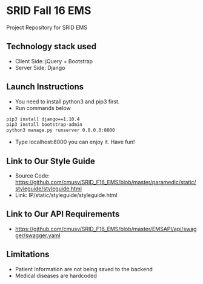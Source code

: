 # SRID Fall 16 EMS
Project Repository for SRID EMS
## Technology stack used
- Client Side: jQuery + Bootstrap
- Server Side: Django

## Launch Instructions
- You need to install python3 and pip3 first.
- Run commands below

```sh
pip3 install django==1.10.4
pip3 install bootstrap-admin
python3 manage.py runserver 0.0.0.0:8000
```
- Type localhost:8000 you can enjoy it. Have fun!


## Link to Our Style Guide
- Source Code: https://github.com/cmusv/SRID_F16_EMS/blob/master/paramedic/static/styleguide/styleguide.html
- Link: IP/static/styleguide/styleguide.html

## Link to Our API Requirements
- https://github.com/cmusv/SRID_F16_EMS/blob/master/EMSAPI/api/swagger/swagger.yaml

## Limitations
- Patient Information are not being saved to the backend
- Medical diseases are hardcoded
